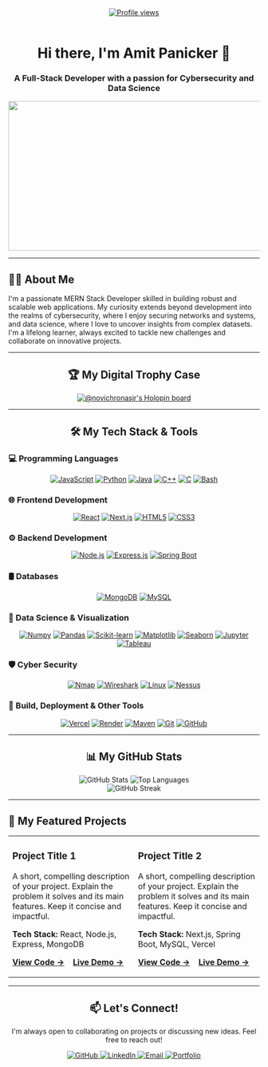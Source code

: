 <div align="center">

<a href="https://komarev.com/ghpvc/?NovichronasJr=NovichronasJr">
  <img src="https://komarev.com/ghpvc/?NovichronasJr=NovichronasJr&style=flat-square&color=blueviolet" alt="Profile views"/>
</a>

<br>
<br>

<h1>
  Hi there, I'm Amit Panicker 👋
</h1>

<h3>A Full-Stack Developer with a passion for Cybersecurity and Data Science</h3>

<img src="https://media.giphy.com/media/v1.Y2lkPTc5MGI3NjExOW82Z3R3ejJtd2J1N2RnbjZ0dGZtYzM3c2YwdXlwdW14ejVtbW81aiZlcD12MV9pbnRlcm5hbF9naWZfYnlfaWQmY3Q9Zw/qgQUggACpCjo6gpNYB/giphy.gif" width="600" height="300"/>

</div>

---

## 👨‍💻 About Me

I'm a passionate MERN Stack Developer skilled in building robust and scalable web applications. My curiosity extends beyond development into the realms of cybersecurity, where I enjoy securing networks and systems, and data science, where I love to uncover insights from complex datasets. I'm a lifelong learner, always excited to tackle new challenges and collaborate on innovative projects.

---

<div align="center">
  <h2>🏆 My Digital Trophy Case</h2>
  <a href="https://holopin.io/@novichronasjr">
    <img src="https://holopin.io/api/user/board?user=novichronasjr" alt="@novichronasjr's Holopin board" />
  </a>
</div>

---

<div align="center">
  <h2>🛠️ My Tech Stack & Tools</h2>
</div>

### 💻 Programming Languages
<p align="center">
  <a href="#"><img src="https://img.shields.io/badge/JavaScript-F7DF1E?style=for-the-badge&logo=javascript&logoColor=black" alt="JavaScript"></a>
  <a href="#"><img src="https://img.shields.io/badge/Python-3776AB?style=for-the-badge&logo=python&logoColor=white" alt="Python"></a>
  <a href="#"><img src="https://img.shields.io/badge/Java-ED8B00?style=for-the-badge&logo=openjdk&logoColor=white" alt="Java"></a>
  <a href="#"><img src="https://img.shields.io/badge/C++-00599C?style=for-the-badge&logo=c%2B%2B&logoColor=white" alt="C++"></a>
  <a href="#"><img src="https://img.shields.io/badge/C-A8B9CC?style=for-the-badge&logo=c&logoColor=black" alt="C"></a>
  <a href="#"><img src="https://img.shields.io/badge/Bash-4EAA25?style=for-the-badge&logo=gnubash&logoColor=white" alt="Bash"></a>
</p>

### 🌐 Frontend Development
<p align="center">
  <a href="#"><img src="https://img.shields.io/badge/React-20232A?style=for-the-badge&logo=react&logoColor=61DAFB" alt="React"></a>
  <a href="#"><img src="https://img.shields.io/badge/Next.js-000000?style=for-the-badge&logo=nextdotjs&logoColor=white" alt="Next.js"></a>
  <a href="#"><img src="https://img.shields.io/badge/HTML5-E34F26?style=for-the-badge&logo=html5&logoColor=white" alt="HTML5"></a>
  <a href="#"><img src="https://img.shields.io/badge/CSS3-1572B6?style=for-the-badge&logo=css3&logoColor=white" alt="CSS3"></a>
</p>

### ⚙️ Backend Development
<p align="center">
  <a href="#"><img src="https://img.shields.io/badge/Node.js-339933?style=for-the-badge&logo=nodedotjs&logoColor=white" alt="Node.js"></a>
  <a href="#"><img src="https://img.shields.io/badge/Express.js-000000?style=for-the-badge&logo=express&logoColor=white" alt="Express.js"></a>
  <a href="#"><img src="https://img.shields.io/badge/Spring_Boot-6DB33F?style=for-the-badge&logo=spring-boot&logoColor=white" alt="Spring Boot"></a>
</p>

### 🛢️ Databases
<p align="center">
  <a href="#"><img src="https://img.shields.io/badge/MongoDB-4EA94B?style=for-the-badge&logo=mongodb&logoColor=white" alt="MongoDB"></a>
  <a href="#"><img src="https://img.shields.io/badge/MySQL-4479A1?style=for-the-badge&logo=mysql&logoColor=white" alt="MySQL"></a>
</p>

### 🔬 Data Science & Visualization
<p align="center">
  <a href="#"><img src="https://img.shields.io/badge/Numpy-013243?style=for-the-badge&logo=numpy&logoColor=white" alt="Numpy"></a>
  <a href="#"><img src="https://img.shields.io/badge/Pandas-150458?style=for-the-badge&logo=pandas&logoColor=white" alt="Pandas"></a>
  <a href="#"><img src="https://img.shields.io/badge/scikit--learn-F7931E?style=for-the-badge&logo=scikit-learn&logoColor=white" alt="Scikit-learn"></a>
  <a href="#"><img src="https://img.shields.io/badge/Matplotlib-3776AB?style=for-the-badge&logo=matplotlib&logoColor=white" alt="Matplotlib"></a>
  <a href="#"><img src="https://img.shields.io/badge/Seaborn-3776AB?style=for-the-badge&logo=seaborn&logoColor=white" alt="Seaborn"></a>
  <a href="#"><img src="https://img.shields.io/badge/Jupyter-F37626?style=for-the-badge&logo=Jupyter&logoColor=white" alt="Jupyter"></a>
  <a href="#"><img src="https://img.shields.io/badge/Tableau-E97627?style=for-the-badge&logo=tableau&logoColor=white" alt="Tableau"></a>
</p>

### 🛡️ Cyber Security
<p align="center">
  <a href="#"><img src="https://img.shields.io/badge/Nmap-000000?style=for-the-badge&logo=nmap&logoColor=white" alt="Nmap"></a>
  <a href="#"><img src="https://img.shields.io/badge/Wireshark-1679A7?style=for-the-badge&logo=wireshark&logoColor=white" alt="Wireshark"></a>
  <a href="#"><img src="https://img.shields.io/badge/Linux-FCC624?style=for-the-badge&logo=linux&logoColor=black" alt="Linux"></a>
  <a href="#"><img src="https://img.shields.io/badge/Nessus-00A4EF?style=for-the-badge&logo=nessus&logoColor=white" alt="Nessus"></a>
</p>

### 🚀 Build, Deployment & Other Tools
<p align="center">
  <a href="#"><img src="https://img.shields.io/badge/Vercel-000000?style=for-the-badge&logo=vercel&logoColor=white" alt="Vercel"></a>
  <a href="#"><img src="https://img.shields.io/badge/Render-46E3B7?style=for-the-badge&logo=render&logoColor=white" alt="Render"></a>
  <a href="#"><img src="https://img.shields.io/badge/Maven-C71A36?style=for-the-badge&logo=apachemaven&logoColor=white" alt="Maven"></a>
  <a href="#"><img src="https://img.shields.io/badge/Git-F05032?style=for-the-badge&logo=git&logoColor=white" alt="Git"></a>
  <a href="#"><img src="https://img.shields.io/badge/GitHub-181717?style=for-the-badge&logo=github&logoColor=white" alt="GitHub"></a>
</p>

---

<div align="center">
  <h2>📊 My GitHub Stats</h2>
  <img src="https://github-readme-stats.vercel.app/api?NovichronasJr=YOUR_GITHUB_NovichronasJr&show_icons=true&theme=radical&hide_border=true&include_all_commits=true&count_private=true" alt="GitHub Stats" />
  <img src="https://github-readme-stats.vercel.app/api/top-langs/?NovichronasJr=YOUR_GITHUB_NovichronasJr&layout=compact&theme=radical&hide_border=true" alt="Top Languages" />
  <br>
  <img src="https://github-readme-streak-stats.herokuapp.com/?user=YOUR_GITHUB_NovichronasJr&theme=radical&hide_border=true" alt="GitHub Streak" />
</div>

---

## 🚀 My Featured Projects
<table width="100%">
  <tr>
    <td width="50%" valign="top">
      <h3>Project Title 1</h3>
      <p>A short, compelling description of your project. Explain the problem it solves and its main features. Keep it concise and impactful.</p>
      <p>
        <strong>Tech Stack:</strong> React, Node.js, Express, MongoDB
      </p>
      <p>
        <a href="#"><strong>View Code →</strong></a> &nbsp;&nbsp;
        <a href="#"><strong>Live Demo →</strong></a>
      </p>
    </td>
    <td width="50%" valign="top">
      <h3>Project Title 2</h3>
      <p>A short, compelling description of your project. Explain the problem it solves and its main features. Keep it concise and impactful.</p>
      <p>
        <strong>Tech Stack:</strong> Next.js, Spring Boot, MySQL, Vercel
      </p>
      <p>
        <a href="#"><strong>View Code →</strong></a> &nbsp;&nbsp;
        <a href="#"><strong>Live Demo →</strong></a>
      </p>
    </td>
  </tr>
</table>

---

<div align="center">
  <h2>📫 Let's Connect!</h2>
  <p>I'm always open to collaborating on projects or discussing new ideas. Feel free to reach out!</p>
  <p>
    <a href="https://github.com/YOUR_GITHUB_NovichronasJr" target="_blank">
      <img src="https://img.shields.io/badge/GitHub-181717?style=for-the-badge&logo=github&logoColor=white" alt="GitHub">
    </a>
    <a href="https://linkedin.com/in/YOUR_LINKEDIN_NovichronasJr" target="_blank">
      <img src="https://img.shields.io/badge/LinkedIn-0A66C2?style=for-the-badge&logo=linkedin&logoColor=white" alt="LinkedIn">
    </a>
    <a href="mailto:YOUR_EMAIL_ADDRESS">
      <img src="https://img.shields.io/badge/Email-D14836?style=for-the-badge&logo=gmail&logoColor=white" alt="Email">
    </a>
    <a href="YOUR_PORTFOLIO_URL" target="_blank">
      <img src="https://img.shields.io/badge/Portfolio-000000?style=for-the-badge&logo=About.me&logoColor=white" alt="Portfolio">
    </a>
  </p>
</div>
